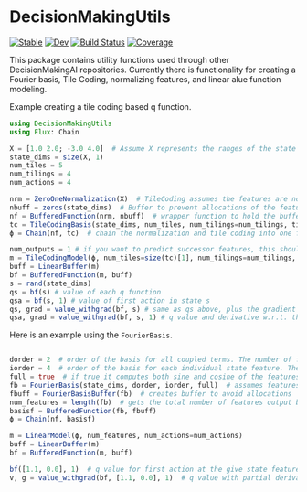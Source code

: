 # DecisionMakingUtils

[![Stable](https://img.shields.io/badge/docs-stable-blue.svg)](https://DecisionMakingAI.github.io/DecisionMakingUtils.jl/stable)
[![Dev](https://img.shields.io/badge/docs-dev-blue.svg)](https://DecisionMakingAI.github.io/DecisionMakingUtils.jl/dev)
[![Build Status](https://github.com/DecisionMakingAI/DecisionMakingUtils.jl/workflows/CI/badge.svg)](https://github.com/DecisionMakingAI/DecisionMakingUtils.jl/actions)
[![Coverage](https://codecov.io/gh/DecisionMakingAI/DecisionMakingUtils.jl/branch/main/graph/badge.svg)](https://codecov.io/gh/DecisionMakingAI/DecisionMakingUtils.jl)


This package contains utility functions used through other DecisionMakingAI repositories. Currently there is functionality for creating a Fourier basis, Tile Coding, normalizing features, and linear alue function modeling. 

Example creating a tile coding based q function. 
```julia
using DecisionMakingUtils
using Flux: Chain

X = [1.0 2.0; -3.0 4.0]  # Assume X represents the ranges of the state features where the first (second) column represents the minimum (maximum).  
state_dims = size(X, 1)
num_tiles = 5
num_tilings = 4
num_actions = 4

nrm = ZeroOneNormalization(X)  # TileCoding assumes the features are normalized to [0,1]. Wrapping tiles will make features >=1 wrap around starting from 0
nbuff = zeros(state_dims)  # Buffer to prevent allocations of the feature normalization
nf = BufferedFunction(nrm, nbuff)  # wrapper function to hold the buffer
tc = TileCodingBasis(state_dims, num_tiles, num_tilings=num_tilings, tiling_type=:wrap)
ϕ = Chain(nf, tc)  # chain the normalization and tile coding into one function. 

num_outputs = 1 # if you want to predict successor features, this should be length(tc)
m = TileCodingModel(ϕ, num_tiles=size(tc)[1], num_tilings=num_tilings, num_outputs=num_outputs,num_actions=num_actions)
buff = LinearBuffer(m)
bf = BufferedFunction(m, buff)
s = rand(state_dims)
qs = bf(s) # value of each q function
qsa = bf(s, 1) # value of first action in state s
qs, grad = value_withgrad(bf, s) # same as qs above, plus the gradient w.r.t. each action this is just phi(s) for each a. grad has shape of m.w (model weights)
qsa, grad = value_withgrad(bf, s, 1) # q value and derivative w.r.t. that action in state s. 
```

Here is an example using the `FourierBasis`. 
```julia

dorder = 2  # order of the basis for all coupled terms. The number of features grow exponentially with this parameter. 
iorder = 4  # order of the basis for each individual state feature. The number of features grows linearly with this parameter. 
full = true  # if true it computes both sine and cosine of the features, otherwise only cosine will be computed
fb = FourierBasis(state_dims, dorder, iorder, full)  # assumes features are normalized to [0,1]
fbuff = FourierBasisBuffer(fb)  # creates buffer to avoid allocations
num_features = length(fb)  # gets the total number of features output by the basis
basisf = BufferedFunction(fb, fbuff)
ϕ = Chain(nf, basisf)

m = LinearModel(ϕ, num_features, num_actions=num_actions)
buff = LinearBuffer(m)
bf = BufferedFunction(m, buff)

bf([1.1, 0.0], 1)  # q value for first action at the give state features
v, g = value_withgrad(bf, [1.1, 0.0], 1)  # q value with partial derivative with respect to the model weights

```
